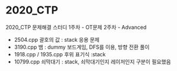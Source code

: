 # 2020_CTP
2020_CTP 문제해결 스터디
1주차 - OT문제
2주차 - Advanced 
  - 2504.cpp 괄호의 값 : stack 응용 문제
  - 3190.cpp 뱀 : dummy 보드게임, DFS를 이용, 방향 전환 풀이
  - 1918.cpp / 1935.cpp 후위 표기식 :stack
  - 10799.cpp 쇠막대기 :  stack, 쇠막대기인지 레이저인지 구분이 필요했음
